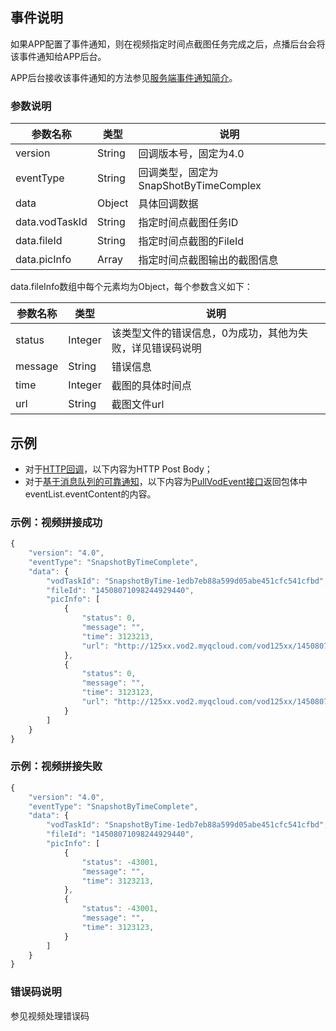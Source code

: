 ## 事件说明
如果APP配置了事件通知，则在视频指定时间点截图任务完成之后，点播后台会将该事件通知给APP后台。

APP后台接收该事件通知的方法参见[服务端事件通知简介](/document/product/266/7829)。

### 参数说明
| 参数名称 | 类型 | 说明 |
|---------|---------|---------|
| version | String | 回调版本号，固定为4.0 |
| eventType | String | 回调类型，固定为SnapShotByTimeComplex |
| data | Object | 具体回调数据 |
| data.vodTaskId | String | 指定时间点截图任务ID  |
| data.fileId | String | 指定时间点截图的FileId  |
| data.picInfo | Array | 指定时间点截图输出的截图信息 |

data.fileInfo数组中每个元素均为Object，每个参数含义如下：

| 参数名称 | 类型 | 说明 |
|---------|---------|---------|
| status | Integer | 该类型文件的错误信息，0为成功，其他为失败，详见错误码说明 |
| message | String | 错误信息 |
| time | Integer | 截图的具体时间点 |
| url | String | 截图文件url  |

## 示例

- 对于[HTTP回调](/document/product/266/7829#http.E5.9B.9E.E8.B0.83)，以下内容为HTTP Post Body；
- 对于[基于消息队列的可靠通知](/document/product/266/7829#.E5.9F.BA.E4.BA.8E.E6.B6.88.E6.81.AF.E9.98.9F.E5.88.97.E7.9A.84.E5.8F.AF.E9.9D.A0.E9.80.9A.E7.9F.A5)，以下内容为[PullVodEvent接口](/document/product/266/7818)返回包体中eventList.eventContent的内容。

### 示例：视频拼接成功

```javascript
{
    "version": "4.0",
    "eventType": "SnapshotByTimeComplete",
    "data": {
        "vodTaskId": "SnapshotByTime-1edb7eb88a599d05abe451cfc541cfbd",
        "fileId": "14508071098244929440",
        "picInfo": [
            {
				"status": 0,
                "message": "",
                "time": 3123213,
                "url": "http://125xx.vod2.myqcloud.com/vod125xx/14508071098244929440/xx1.png"
            },
            {
                "status": 0,
                "message": "",
                "time": 3123123,
                "url": "http://125xx.vod2.myqcloud.com/vod125xx/14508071098244929440/xx2.png"
            }
        ]
    }
}
```

### 示例：视频拼接失败
```javascript
{
    "version": "4.0",
    "eventType": "SnapshotByTimeComplete",
    "data": {
        "vodTaskId": "SnapshotByTime-1edb7eb88a599d05abe451cfc541cfbd",
        "fileId": "14508071098244929440",
        "picInfo": [
            {
				"status": -43001,
                "message": "",
                "time": 3123213,
            },
            {
                "status": -43001,
                "message": "",
                "time": 3123123,
            }
        ]
    }
}
```

### 错误码说明
参见视频处理错误码
